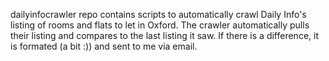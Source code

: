 dailyinfocrawler repo contains scripts to automatically crawl Daily Info's listing of rooms and flats to let in Oxford.
The crawler automatically pulls their listing and compares to the last listing it saw.
If there is a difference, it is formated (a bit :)) and sent to me via email.

